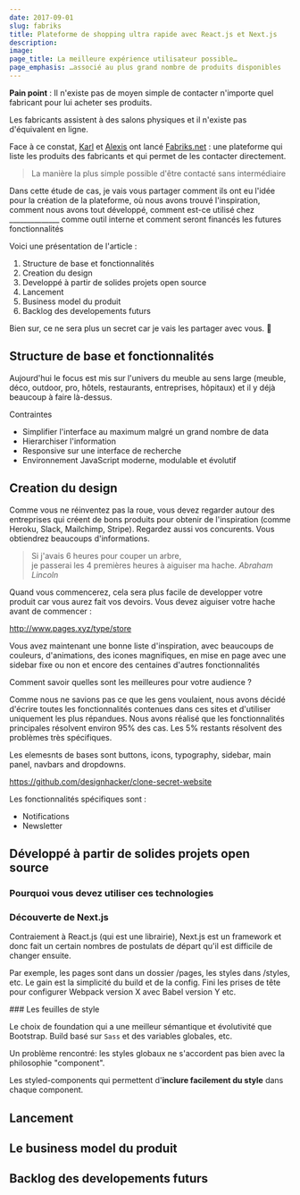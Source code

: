 ```yaml
---
date: 2017-09-01
slug: fabriks
title: Plateforme de shopping ultra rapide avec React.js et Next.js
description: 
image: 
page_title: La meilleure expérience utilisateur possible…
page_emphasis: …associé au plus grand nombre de produits disponibles
---
```


__Pain point__ : Il n'existe pas de moyen simple de contacter n'importe quel fabricant pour lui acheter ses produits.

Les fabricants assistent à des salons physiques et il n'existe pas d'équivalent en ligne.

Face à ce constat, [Karl](https://www.linkedin.com/in/karl-leicht-208675104/) et [Alexis](https://www.linkedin.com/in/alexis-messier-89286127/) ont lancé [Fabriks.net](https://fabriks.net/) : une plateforme qui liste les produits des fabricants et qui permet de les contacter directement.

> La manière la plus simple possible d'être contacté sans intermédiaire

Dans cette étude de cas, je vais vous partager comment ils ont eu l'idée pour la création de la plateforme, où nous avons trouvé l'inspiration, comment nous avons tout développé, comment est-ce utilisé chez ______________ comme outil interne et comment seront financés les futures fonctionnalités

Voici une présentation de l'article :

1. Structure de base et fonctionnalités
1. Creation du design
1. Developpé à partir de solides projets open source
1. Lancement
1. Business model du produit
1. Backlog des developements futurs

Bien sur, ce ne sera plus un secret car je vais les partager avec vous. 🙈

## Structure de base et fonctionnalités

Aujourd'hui le focus est mis sur l'univers du meuble au sens large (meuble, déco, outdoor, pro, hôtels, restaurants, entreprises, hôpitaux) et il y déjà beaucoup à faire là-dessus.

Contraintes

- Simplifier l'interface au maximum malgré un grand nombre de data
- Hierarchiser l'information
- Responsive sur une interface de recherche
- Environnement JavaScript moderne, modulable et évolutif

## Creation du design

Comme vous ne réinventez pas la roue, vous devez regarder autour des entreprises qui créent de bons produits pour obtenir de l'inspiration (comme Heroku, Slack, Mailchimp, Stripe). Regardez aussi vos concurents. Vous obtiendrez beaucoups d'informations.

> Si j'avais 6 heures pour couper un arbre,<br> je passerai les 4 premières heures à aiguiser ma hache.
> <cite>Abraham Lincoln</cite>

Quand vous commencerez, cela sera plus facile de developper votre produit car vous aurez fait vos devoirs. Vous devez aiguiser votre hache avant de commencer :

http://www.pages.xyz/type/store

Vous avez maintenant une bonne liste d'inspiration, avec beaucoups de couleurs, d'animations, des icones magnifiques, en mise en page avec une sidebar fixe ou non et encore des centaines d'autres fonctionnalités

Comment savoir quelles sont les meilleures pour votre audience ?

Comme nous ne savions pas ce que les gens voulaient, nous avons décidé d'écrire toutes les fonctionnalités contenues dans ces sites et d'utiliser uniquement les plus répandues.
Nous avons réalisé que les fonctionnalités principales résolvent environ 95% des cas. Les 5% restants résolvent des problèmes très spécifiques.

Les elemesnts de bases sont buttons, icons, typography, sidebar, main panel, navbars and dropdowns. 

https://github.com/designhacker/clone-secret-website

Les fonctionnalités spécifiques sont :

- Notifications
- Newsletter

## Développé à partir de solides projets open source

### Pourquoi vous devez utiliser ces technologies


### Découverte de Next.js

Contraiement à React.js (qui est une librairie), Next.js est un framework et donc fait un certain nombres de postulats de départ qu'il est difficile de changer ensuite.

Par exemple, les pages sont dans un dossier /pages, les styles dans /styles, etc. Le gain est la simplicité du build et de la config. Fini les prises de tête pour configurer Webpack version X avec Babel version Y etc.

### Les feuilles de style

Le choix de foundation qui a une meilleur sémantique et évolutivité que Bootstrap. Build basé sur `Sass` et des variables globales, etc.

Un problème rencontré: les styles globaux ne s'accordent pas bien avec la philosophie "component".

Les styled-components qui permettent d'__inclure facilement du style__ dans chaque component.


## Lancement

## Le business model du produit

## Backlog des developements futurs

